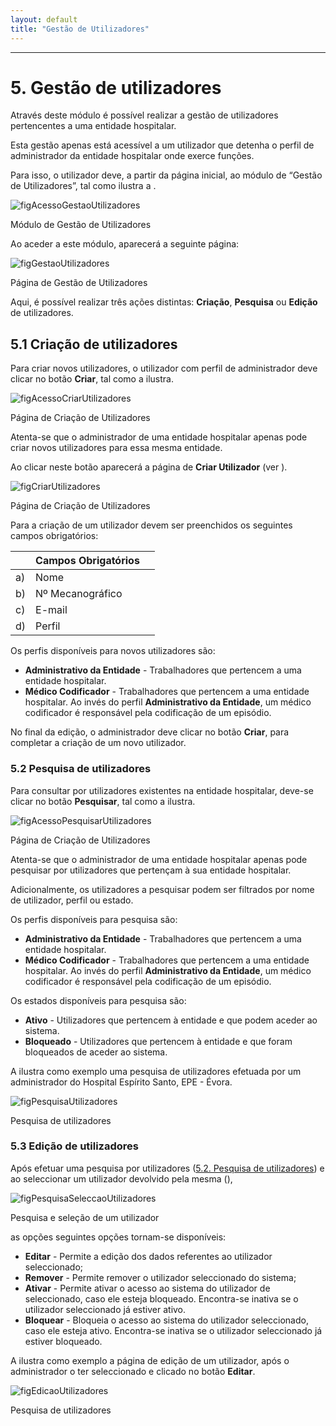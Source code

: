 ```yaml
---
layout: default
title: "Gestão de Utilizadores"
---
```



---

# 5. Gestão de utilizadores
<div id="gestao-de-utilizadores"></div>

Através deste módulo é possível realizar a gestão de utilizadores pertencentes a uma entidade hospitalar. 

Esta gestão apenas está acessível a um utilizador que detenha o perfil de administrador da entidade hospitalar onde exerce funções.

Para isso, o utilizador deve, a partir da página inicial, ao módulo de “Gestão de Utilizadores”, tal como ilustra a [](#figAcessoGestaoUtilizadores).

![figAcessoGestaoUtilizadores](img/pages/5_1.jpg)

<p class="caption" id="figAcessoGestaoUtilizadores">Módulo de Gestão de Utilizadores</p>

Ao aceder a este módulo, aparecerá a seguinte página:

![figGestaoUtilizadores](img/pages/5_2.jpg)

<p class="caption" id="figGestaoUtilizadores">Página de Gestão de Utilizadores </p>

Aqui, é possível realizar três ações distintas: **Criação**, **Pesquisa** ou **Edição** de utilizadores. 


## 5.1 Criação de utilizadores
<div id="criacao-de-utilizadores"></div>

Para criar novos utilizadores, o utilizador com perfil de administrador deve clicar no botão **Criar**, tal como a [](#figAcessoCriarUtilizadores) ilustra.

![figAcessoCriarUtilizadores](img/pages/5_1_1.jpg)

<p class="caption" id="figAcessoCriarUtilizadores">Página de Criação de Utilizadores </p>
 
Atenta-se que o administrador de uma entidade hospitalar apenas pode criar novos utilizadores para essa mesma entidade.

Ao clicar neste botão aparecerá a página de **Criar Utilizador** (ver [](#figCriarUtilizadores)).

![figCriarUtilizadores](img/pages/5_1_2.jpg)

<p class="caption" id="figCriarUtilizadores">Página de Criação de Utilizadores </p>

Para a criação de um utilizador devem ser preenchidos os seguintes campos obrigatórios:

|    |  Campos Obrigatórios [](#figCriarUtilizadores)	| 		|    
|----|--------------------------------------------------|-------|
| a) |  Nome       		                				|		|
| b) |  Nº Mecanográfico                   				|		|
| c) |  E-mail				              				|		|
| d) |  Perfil                          				| 		|

Os perfis disponíveis para novos utilizadores são:


* **Administrativo da Entidade** - Trabalhadores que pertencem a uma entidade hospitalar.
* **Médico Codificador** - Trabalhadores que pertencem a uma entidade hospitalar. Ao invés do perfil **Administrativo da Entidade**, um médico codificador é responsável pela codificação de um episódio.

No final da edição, o administrador deve clicar no botão **Criar**, para completar a criação de um novo utilizador.



### 5.2 Pesquisa de utilizadores
<div id="pesquisa-de-utilizadores"></div>

Para consultar por utilizadores existentes na entidade hospitalar, deve-se clicar no botão **Pesquisar**, tal como a [](#figAcessoPesquisarUtilizadores) ilustra.

![figAcessoPesquisarUtilizadores](img/pages/5_2_1.jpg)

<p class="caption" id="figAcessoPesquisarUtilizadores">Página de Criação de Utilizadores </p>

Atenta-se que o administrador de uma entidade hospitalar apenas pode pesquisar por utilizadores que pertençam à sua entidade hospitalar.

Adicionalmente, os utilizadores a pesquisar podem ser filtrados por nome de utilizador, perfil ou estado.

Os perfis disponíveis para pesquisa são:

* **Administrativo da Entidade** - Trabalhadores que pertencem a uma entidade hospitalar.
* **Médico Codificador** - Trabalhadores que pertencem a uma entidade hospitalar. Ao invés do perfil **Administrativo da Entidade**, um médico codificador é responsável pela codificação de um episódio.

Os estados disponíveis para pesquisa são:

* **Ativo** - Utilizadores que pertencem à entidade e que podem aceder ao sistema.
* **Bloqueado** - Utilizadores que pertencem à entidade e que foram bloqueados de aceder ao sistema.

A [](#figPesquisaUtilizadores) ilustra como exemplo uma pesquisa de utilizadores efetuada por um administrador do Hospital Espírito Santo, EPE - Évora.

![figPesquisaUtilizadores](img/pages/5_2_2.jpg)

<p class="caption" id="figPesquisaUtilizadores">Pesquisa de utilizadores</p>


### 5.3 Edição de utilizadores
<div id="edicao-de-utilizadores"></div>

Após efetuar uma pesquisa por utilizadores ([5.2. Pesquisa de utilizadores](#pesquisa-de-utilizadores)) e ao seleccionar um utilizador devolvido pela mesma ([](#figPesquisaSeleccaoUtilizadores)),

![figPesquisaSeleccaoUtilizadores](img/pages/5_3_1.jpg)

<p class="caption" id="figPesquisaSeleccaoUtilizadores">Pesquisa e seleção de um utilizador</p>

as opções seguintes opções tornam-se disponíveis:

* **Editar** - Permite a edição dos dados referentes ao utilizador seleccionado;
* **Remover** - Permite remover o utilizador seleccionado do sistema;
* **Ativar** - Permite ativar o acesso ao sistema do utilizador de seleccionado, caso ele esteja bloqueado. Encontra-se inativa se o utilizador seleccionado já estiver ativo.
* **Bloquear** - Bloqueia o acesso ao sistema do utilizador seleccionado, caso ele esteja ativo. Encontra-se inativa se o utilizador seleccionado já estiver bloqueado.

A [](#figEdicaoUtilizadores) ilustra como exemplo a página de edição de um utilizador, após o administrador o ter seleccionado e clicado no botão **Editar**.

![figEdicaoUtilizadores](img/pages/5_3_2.jpg)

<p class="caption" id="figEdicaoUtilizadores">Pesquisa de utilizadores</p>
